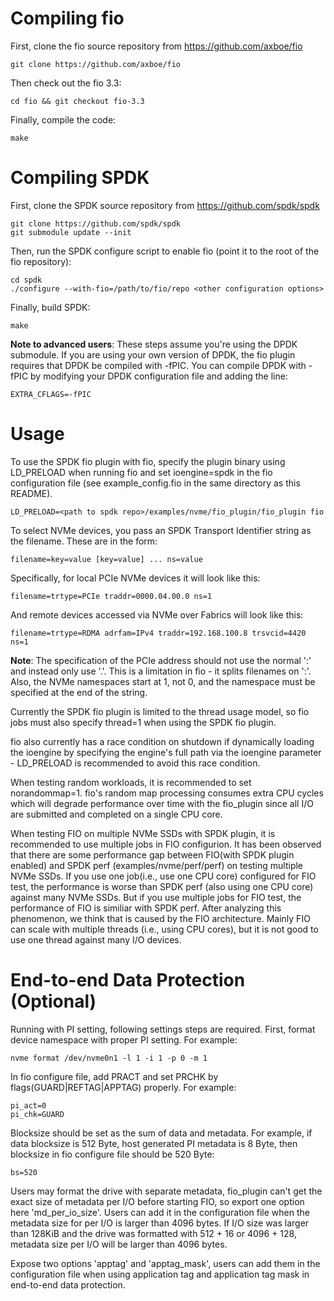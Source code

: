# Compiling fio

First, clone the fio source repository from https://github.com/axboe/fio

    git clone https://github.com/axboe/fio

Then check out the fio 3.3:

    cd fio && git checkout fio-3.3

Finally, compile the code:

    make

# Compiling SPDK

First, clone the SPDK source repository from https://github.com/spdk/spdk

    git clone https://github.com/spdk/spdk
    git submodule update --init

Then, run the SPDK configure script to enable fio (point it to the root of the fio repository):

    cd spdk
    ./configure --with-fio=/path/to/fio/repo <other configuration options>

Finally, build SPDK:

    make

**Note to advanced users**: These steps assume you're using the DPDK submodule. If you are using your
own version of DPDK, the fio plugin requires that DPDK be compiled with -fPIC. You can compile DPDK
with -fPIC by modifying your DPDK configuration file and adding the line:

    EXTRA_CFLAGS=-fPIC

# Usage

To use the SPDK fio plugin with fio, specify the plugin binary using LD_PRELOAD when running
fio and set ioengine=spdk in the fio configuration file (see example_config.fio in the same
directory as this README).

    LD_PRELOAD=<path to spdk repo>/examples/nvme/fio_plugin/fio_plugin fio

To select NVMe devices, you pass an SPDK Transport Identifier string as the filename. These are in the
form:

    filename=key=value [key=value] ... ns=value

Specifically, for local PCIe NVMe devices it will look like this:

    filename=trtype=PCIe traddr=0000.04.00.0 ns=1

And remote devices accessed via NVMe over Fabrics will look like this:

    filename=trtype=RDMA adrfam=IPv4 traddr=192.168.100.8 trsvcid=4420 ns=1


**Note**: The specification of the PCIe address should not use the normal ':'
and instead only use '.'. This is a limitation in fio - it splits filenames on
':'. Also, the NVMe namespaces start at 1, not 0, and the namespace must be
specified at the end of the string.

Currently the SPDK fio plugin is limited to the thread usage model, so fio jobs must also specify thread=1
when using the SPDK fio plugin.

fio also currently has a race condition on shutdown if dynamically loading the ioengine by specifying the
engine's full path via the ioengine parameter - LD_PRELOAD is recommended to avoid this race condition.

When testing random workloads, it is recommended to set norandommap=1.  fio's random map
processing consumes extra CPU cycles which will degrade performance over time with
the fio_plugin since all I/O are submitted and completed on a single CPU core.

When testing FIO on multiple NVMe SSDs with SPDK plugin, it is recommended to use multiple jobs in FIO configurion.
It has been observed that there are some performance gap between FIO(with SPDK plugin enabled) and SPDK perf
(examples/nvme/perf/perf) on testing multiple NVMe SSDs. If you use one job(i.e., use one CPU core) configured for
FIO test, the performance is worse than SPDK perf (also using one CPU core) against many NVMe SSDs. But if you use
multiple jobs for FIO test, the performance of FIO is similiar with SPDK perf. After analyzing this phenomenon, we
think that is caused by the FIO architecture. Mainly FIO can scale with multiple threads (i.e., using CPU cores),
but it is not good to use one thread against many I/O devices.

# End-to-end Data Protection (Optional)

Running with PI setting, following settings steps are required.
First, format device namespace with proper PI setting. For example:

    nvme format /dev/nvme0n1 -l 1 -i 1 -p 0 -m 1

In fio configure file, add PRACT and set PRCHK by flags(GUARD|REFTAG|APPTAG) properly. For example:

    pi_act=0
    pi_chk=GUARD

Blocksize should be set as the sum of data and metadata. For example, if data blocksize is 512 Byte, host generated
PI metadata is 8 Byte, then blocksize in fio configure file should be 520 Byte:

    bs=520

Users may format the drive with separate metadata, fio_plugin can't get the exact size of metadata per I/O
before starting FIO, so export one option here 'md_per_io_size'.  Users can add it in the configuration
file when the metadata size for per I/O is larger than 4096 bytes.  If I/O size was larger than 128KiB and
the drive was formatted with 512 + 16 or 4096 + 128, metadata size per I/O will be larger than 4096 bytes.

Expose two options 'apptag' and 'apptag_mask', users can add them in the configuration file when using
application tag and application tag mask in end-to-end data protection.

